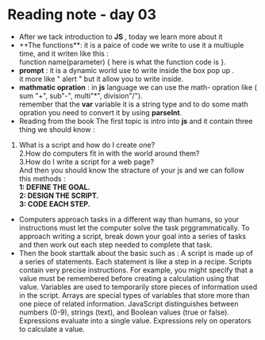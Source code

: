 # Reading note - day 03 
+ After we tack introduction to **JS** , today we learn more about it 
+ ++The functions**: it is a paice of code we write to use it a multiuple time, and it writen like this : <br> 
function name(parameter) { here is what the function code is }.
+ **prompt** : it is a dynamic world use to write inside the box pop up .<br> 
it more like " alert " but it allow you to write inside.<br>
+ **mathmatic opration** : in **js** language we can use the math- opration like ( sum "+", sub"-", multi"*", division"/").<br>
remember that the **var** variable it is a string type and to do some math opration you need to convert it by using **parseInt**.<br>
+ Reading from the book 
The first topic is intro into **js** and it contain three thing we should know :<br> 
1. What is a script and how do I create one? <br>
2.How do computers fit in with the world around them? <br> 
3.How do I write a script for a web page?<br>
And then you should know the stracture of your js and we can follow this methods : <br> 
**1: DEFINE THE GOAL.**  <br>
**2: DESIGN THE SCRIPT.** <br>
**3: CODE EACH STEP.** <br>
+ Computers approach tasks in a different way than
humans, so your instructions must let the computer
solve the task prggrammatically.
To approach writing a script, break down your goal into
a series of tasks and then work out each step needed
to complete that task.
+ Then the book starttalk about the basic such as : 
A script is made up of a series of statements. Each
statement is like a step in a recipe.
Scripts contain very precise instructions. For example,
you might specify that a value must be remembered
before creating a calculation using that value.
Variables are used to temporarily store pieces of
information used in the script.
Arrays are special types of variables that store more
than one piece of related information.
JavaScript distinguishes between numbers (0-9),
strings (text), and Boolean values (true or false).
Expressions evaluate into a single value.
Expressions rely on operators to calculate a value. <br> 





